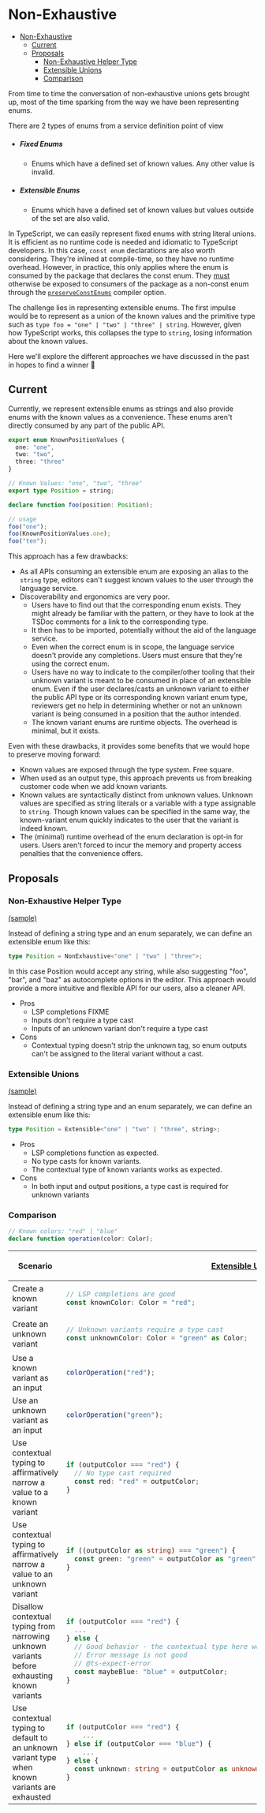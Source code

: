 # Non-Exhaustive

- [Non-Exhaustive](#non-exhaustive)
  - [Current](#current)
  - [Proposals](#proposals)
    - [Non-Exhaustive Helper Type](#non-exhaustive-helper-type)
    - [Extensible Unions](#extensible-unions)
    - [Comparison](#comparison)

From time to time the conversation of non-exhaustive unions gets brought up, most of the time sparking from the way we have been representing enums.

There are 2 types of enums from a service definition point of view

- ##### Fixed Enums
  - Enums which have a defined set of known values. Any other value is invalid.
- ##### Extensible Enums
  - Enums which have a defined set of known values but values outside of the set are also valid.

In TypeScript, we can easily represent fixed enums with string literal unions. It is efficient as no runtime code is needed and idiomatic to TypeScript developers. In this case, `const enum` declarations are also worth considering. They're inlined at compile-time, so they have no runtime overhead. However, in practice, this only applies where the enum is consumed by the package that declares the const enum. They [must](https://www.typescriptlang.org/docs/handbook/enums.html#const-enum-pitfalls) otherwise be exposed to consumers of the package as a non-const enum through the [`preserveConstEnums`](https://www.typescriptlang.org/tsconfig#preserveConstEnums) compiler option.

The challenge lies in representing extensible enums. The first impulse would be to represent as a union of the known values and the primitive type such as `type foo = "one" | "two" | "three" | string`. However, given how TypeScript works, this collapses the type to `string`, losing information about the known values.

Here we'll explore the different approaches we have discussed in the past in hopes to find a winner 🙂

## Current

Currently, we represent extensible enums as strings and also provide enums with the known values as a convenience. These enums aren't directly consumed by any part of the public API.

```ts
export enum KnownPositionValues {
  one: "one",
  two: "two",
  three: "three"
}

// Known Values: "one", "two", "three"
export type Position = string;

declare function foo(position: Position);

// usage
foo("one");
foo(KnownPositionValues.one);
foo("ten");
```

This approach has a few drawbacks:

- As all APIs consuming an extensible enum are exposing an alias to the `string` type, editors can't suggest known values to the user through the language service.
- Discoverability and ergonomics are very poor.
  - Users have to find out that the corresponding enum exists. They might already be familiar with the pattern, or they have to look at the TSDoc comments for a link to the corresponding type.
  - It then has to be imported, potentially without the aid of the language service.
  - Even when the correct enum is in scope, the language service doesn't provide any completions. Users must ensure that they're using the correct enum.
  - Users have no way to indicate to the compiler/other tooling that their unknown variant is meant to be consumed in place of an extensible enum. Even if the user declares/casts an unknown variant to either the public API type or its corresponding known variant enum type, reviewers get no help in determining whether or not an unknown variant is being consumed in a position that the author intended.
  - The known variant enums are runtime objects. The overhead is minimal, but it exists.

Even with these drawbacks, it provides some benefits that we would hope to preserve moving forward:

- Known values are exposed through the type system. Free square.
- When used as an output type, this approach prevents us from breaking customer code when we add known variants.
- Known values are syntactically distinct from unknown values. Unknown values are specified as string literals or a variable with a type assignable to `string`. Though known values can be specified in the same way, the known-variant enum quickly indicates to the user that the variant is indeed known.
- The (minimal) runtime overhead of the enum declaration is opt-in for users. Users aren't forced to incur the memory and property access penalties that the convenience offers.

## Proposals

### Non-Exhaustive Helper Type

[(sample)](../util/nonExhaustiveHelperType.ts)

Instead of defining a string type and an enum separately, we can define an extensible enum like this:

```ts
type Position = NonExhaustive<"one" | "two" | "three">;
```

In this case Position would accept any string, while also suggesting "foo", "bar", and "baz" as autocomplete options in the editor. This approach would provide a more intuitive and flexible API for our users, also a cleaner API.

- Pros
  - LSP completions FIXME
  - Inputs don't require a type cast
  - Inputs of an unknown variant don't require a type cast
- Cons
  - Contextual typing doesn't strip the unknown tag, so enum outputs can't be assigned to the literal variant without a cast.

### Extensible Unions

[(sample)](../util/extensibleUnion.ts)

Instead of defining a string type and an enum separately, we can define an extensible enum like this:

```ts
type Position = Extensible<"one" | "two" | "three", string>;
```

- Pros
  - LSP completions function as expected.
  - No type casts for known variants.
  - The contextual type of known variants works as expected.
- Cons
  - In both input and output positions, a type cast is required for unknown variants

### Comparison

```ts
// Known colors: "red" | "blue"
declare function operation(color: Color);
```

<table>
<thead>
  <tr>
    <th>Scenario</th>
    <th>

[Extensible Union](../util/extensibleUnion.ts)

</th>
<th>

[Non-exhaustive Helper Type](../util/nonExhaustiveHelperType.ts)

</th>

  </tr>
</thead>
<tbody>
  <tr>
    <td>Create a known variant</td>
    <td>

```ts
// LSP completions are good
const knownColor: Color = "red";
```

</td>
<td>

```ts
// LSP completions are good
const knownColor: Color = "red";
```

</td>
  </tr>
  <tr>
    <td>Create an unknown variant</td>
    <td>

```ts
// Unknown variants require a type cast
const unknownColor: Color = "green" as Color;
```

</td><td>

```ts
// No cast required here
const unknownColor: Color = "green";
```

</td>
  </tr>
  <tr>
    <td>Use a known variant as an input</td>
    <td>

```ts
colorOperation("red");
```

</td><td>

```ts
colorOperation("red");
```

</td>
  </tr>
  <tr>
    <td>Use an unknown variant as an input</td>
    <td>

```ts
colorOperation("green");
```

</td><td>

```ts
colorOperation("green");
```

</td>
  </tr>
  <tr>
    <td>Use contextual typing to affirmatively narrow a value to a known variant</td>
    <td>

```ts
if (outputColor === "red") {
  // No type cast required
  const red: "red" = outputColor;
}
```

</td><td>

```ts
if (outputColor === "red") {
  // Bad behavior: this assignment requires a type cast
  const red: "red" = outputColor as "red";
}
```

</td>
  </tr>
  <tr>
    <td>Use contextual typing to affirmatively narrow a value to an unknown variant</td>
    <td>

```ts
if ((outputColor as string) === "green") {
  const green: "green" = outputColor as "green";
}
```

</td><td>

```ts
if (outputColor === "green") {
  const green: "green" = outputColor as "green";
}
```

</td>
  </tr>
  <tr>
    <td>Disallow contextual typing from narrowing unknown variants before exhausting known variants</td>
    <td>

```ts
if (outputColor === "red") {
  ...
} else {
  // Good behavior - the contextual type here wouldn't break if a new variant were added
  // Error message is not good
  // @ts-expect-error
  const maybeBlue: "blue" = outputColor;
}
```

</td><td>

```ts
if (outputColor === "red") {
  ...
} else {
  // Good behavior - the contextual type here wouldn't break if a new variant were added
  // Error message is not good
  // @ts-expect-error
  const maybeBlue: "blue" = outputColor;
}
```

</td>
  </tr>
  <tr>
    <td>Use contextual typing to default to an unknown variant type when known variants are exhausted</td>
    <td>

```ts
if (outputColor === "red") {
    ...
} else if (outputColor === "blue") {
    ...
} else {
  const unknown: string = outputColor as unknown as string;
}
```

</td><td>

```ts
if (outputColor === "red") {
    ...
} else if (outputColor === "blue") {
    ...
} else {
  const unknown: string = outputColor;
}
```

</td>
  </tr>
</tbody>
</table>

